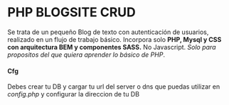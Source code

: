 # PHP BLOGSITE CRUD
Se trata de un pequeño Blog de texto con autenticación de usuarios, realizado en un flujo de trabajo básico.
Incorpora solo **PHP, Mysql y CSS con arquitectura BEM y componentes SASS.**
No Javascript. *Solo para propositos del que quiera aprender lo básico de PHP*.

#### Cfg

Debes crear tu DB y cargar tu url del server o dns que puedas utilizar en *config.php* 
y configurar la direccion de tu DB
